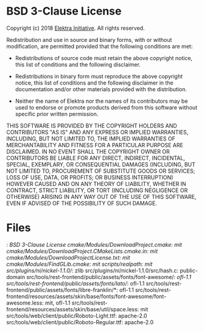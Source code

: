 # BSD 3-Clause License

Copyright (c) 2018 [Elektra Initiative](/doc/AUTHORS.md). All rights reserved.

Redistribution and use in source and binary forms, with or without
modification, are permitted provided that the following conditions are met:

- Redistributions of source code must retain the above copyright notice, this
  list of conditions and the following disclaimer.

- Redistributions in binary form must reproduce the above copyright notice,
  this list of conditions and the following disclaimer in the documentation
  and/or other materials provided with the distribution.

- Neither the name of Elektra nor the names of its contributors may
  be used to endorse or promote products derived from this software without
  specific prior written permission.

THIS SOFTWARE IS PROVIDED BY THE COPYRIGHT HOLDERS AND CONTRIBUTORS "AS IS" AND
ANY EXPRESS OR IMPLIED WARRANTIES, INCLUDING, BUT NOT LIMITED TO, THE IMPLIED
WARRANTIES OF MERCHANTABILITY AND FITNESS FOR A PARTICULAR PURPOSE ARE
DISCLAIMED. IN NO EVENT SHALL THE COPYRIGHT OWNER OR CONTRIBUTORS BE LIABLE FOR
ANY DIRECT, INDIRECT, INCIDENTAL, SPECIAL, EXEMPLARY, OR CONSEQUENTIAL DAMAGES
(INCLUDING, BUT NOT LIMITED TO, PROCUREMENT OF SUBSTITUTE GOODS OR SERVICES;
LOSS OF USE, DATA, OR PROFITS; OR BUSINESS INTERRUPTION) HOWEVER CAUSED AND ON
ANY THEORY OF LIABILITY, WHETHER IN CONTRACT, STRICT LIABILITY, OR TORT
(INCLUDING NEGLIGENCE OR OTHERWISE) ARISING IN ANY WAY OUT OF THE USE OF THIS
SOFTWARE, EVEN IF ADVISED OF THE POSSIBILITY OF SUCH DAMAGE.

# Files

_: BSD 3-Clause License
cmake/Modules/DownloadProject.cmake: mit
cmake/Modules/DownloadProject.CMakeLists.cmake.in: mit
cmake/Modules/DownloadProjectLicense.txt: mit
cmake/Modules/FindGLib.cmake: mit
scripts/realpath: mit
src/plugins/ni/nickel-1.1.0/_: zlib
src/plugins/ni/nickel-1.1.0/src/hash.c: public-domain
src/tools/rest-frontend/public/assets/fonts/font-awesome/_: ofl-1.1
src/tools/rest-frontend/public/assets/fonts/lato/_: ofl-1.1
src/tools/rest-frontend/public/assets/fonts/libre-franklin/\*: ofl-1.1
src/tools/rest-frontend/resources/assets/skin/base/fonts/font-awesome/font-awesome.less: mit, ofl-1.1
src/tools/rest-frontend/resources/assets/skin/base/util/space.less: mit
src/tools/web/client/public/Roboto-Light.ttf: apache-2.0
src/tools/web/client/public/Roboto-Regular.ttf: apache-2.0
